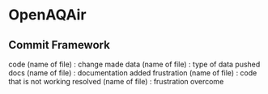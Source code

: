 # OpenAQAir

## Commit Framework
code (name of file) : change made
data (name of file) : type of data pushed
docs (name of file) : documentation added
frustration (name of file) : code that is not working
resolved (name of file) : frustration overcome